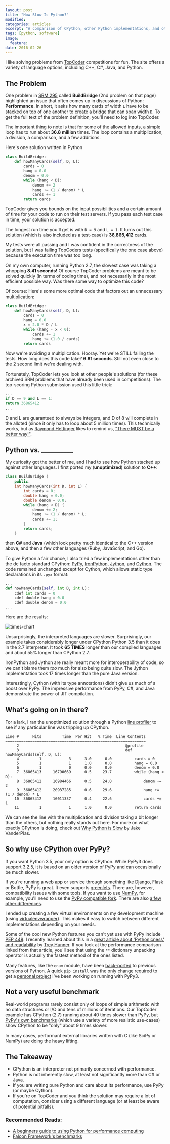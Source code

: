 ```yaml
---
layout: post
title: "How Slow Is Python?"
modified:
categories: articles
excerpt: "A comparison of CPython, other Python implementations, and other languages"
tags: [python, software]
image:
  feature:
date: 2016-02-26
---
```


I like solving problems from [TopCoder](http://topcoder.com) competitions for fun.  The site offers a variety of language options, including C++, C#, Java, and Python.

## The Problem
One problem in [SRM 295][srm-295] called **BuildBridge** (2nd problem on that page) highlighted an issue that often comes up in discussions of Python: **Performance**.  In short, it asks how many cards of width `L` have to be stacked on top of one another to create a bridge that can span width `D`.  To get the full text of the problem definition, you'll need to log into TopCoder.

The important thing to note is that for some of the allowed inputs, a simple loop has to run about **36.8 million** times.  The loop contains a multiplication, a division, a comparison, and a few additions.

Here's one solution written in Python

```python
class BuildBridge:
    def howManyCards(self, D, L):
        cards = 0
        hang = 0.0
        denom = 0.0
        while (hang < D):
            denom += 2
            hang += (1 / denom) * L
            cards += 1
        return cards
```

TopCoder gives you bounds on the input possibilities and a certain amount of time for your code to run on their test servers.  If you pass each test case in time, your solution is accepted. 

The longest run time you'll get is with `D = 9` and `L = 1`.  It turns out this solution (which is also included as a test-case) is **36,865,412** cards.

My tests were all passing and I was confident in the correctness of the solution, but I was failing TopCoders tests (specifically the one case above) because the execution time was too long.

On my own computer, running Python 2.7, the slowest case was taking a whopping **8.41 seconds!**  Of course TopCoder problems are meant to be solved quickly (in terms of coding time), and not necessarily in the most efficient possible way. Was there some way to optimize this code?

Of course: Here's some more optimal code that factors out an unnecessary multiplication:

```python
class BuildBridge:
    def howManyCards(self, D, L):
        cards = 0
        hang = 0.0
        x = 2.0 * D / L
        while (hang - x < 0):
            cards += 1
            hang += (1.0 / cards)
        return cards
```
Now we're avoiding a multiplication.  Hooray.  Yet we're STILL failing the tests.  How long does this code take?  **6.81 seconds**.  Still not even close to the 2 second limit we're dealing with.

Fortunately, TopCoder lets you look at other people's solutions (for these archived SRM problems that have already been used in competitions).  The top-scoring Python submission used this little trick:

```python
...
if D == 9 and L == 1:
return 36865412
...
```
D and L are guaranteed to always be integers, and D of 8 will complete in the alloted (since it only has to loop about 5 million times).  This technically works, but as [Raymond Hettinger][hettinger] likes to remind us, ["There MUST be a better way!"][hettinger-video].

## Python vs. __________
My curiosity got the better of me, and I had to see how Python stacked up against other languages.  I first ported my (**unoptimized**) solution to **C++**:

```cpp
class BuildBridge {
    public:
    int howManyCards(int D, int L) {
        int cards = 0;
        double hang = 0.0;
        double denom = 0.0;
        while (hang < D) {
            denom += 2;
            hang += (1 / denom) * L;
            cards += 1;
        }
        return cards;
    }
```
then **C#** and **Java** (which look pretty much identical to the C++ version above, and then a few other languages (Ruby, JavaScript, and Go).

To give Python a fair chance, I also tried a few implementations other than the de facto standard CPython: [PyPy][pypy], [IronPython][ironpython], [Jython][jython], and [Cython][cython].  The code remained unchanged except for Cython, which allows static type declarations in its `.pyx` format:

```python
...
def howManyCards(self, int D, int L):
    cdef int cards = 0
    cdef double hang = 0.0
    cdef double denom = 0.0
...
```

Here are the results:

![times-chart][timechart]

Unsurprisingly, the interpreted languages are slower.  Surprisingly, our example takes considerably longer under CPython Python 3.5 than it does in the 2.7 interpreter.  It took **65 TIMES** longer than our compiled languages and about 55% longer than CPython 2.7.

IronPython and Jython are really meant more for interoperability of code, so we can't blame them *too* much for also being quite slow.  The Jython implementation took 17 times longer than the pure Java version.

Interestingly, Cython (with its type annotations) didn't give us much of a boost over PyPy.  The impressive performance from PyPy, C#, and Java demonstrate the power of JIT compilation.

## What's going on in there?
For a lark, I ran the unoptimized solution through a Python [line profiler](https://github.com/rkern/line_profiler) to see if any particular line was tripping up CPython.

```
Line #      Hits         Time  Per Hit   % Time  Line Contents
==============================================================
     2                                               @profile
     3                                               def howManyCards(self, D, L):
     4         1            3      3.0      0.0          cards = 0
     5         1            1      1.0      0.0          hang = 0.0
     6         1            0      0.0      0.0          denom = 0.0
     7  36865413     16790669      0.5     23.7          while (hang < D):
     8  36865412     16984466      0.5     24.0              denom += 2
     9  36865412     20937285      0.6     29.6              hang += (1 / denom) * L
    10  36865412     16011337      0.4     22.6              cards += 1
    11         1            1      1.0      0.0          return cards
```

We can see the line with the multiplication and division taking a bit longer than the others, but nothing really stands out here.  For more on what exactly CPython is doing, check out [Why Python is Slow](https://jakevdp.github.io/blog/2014/05/09/why-python-is-slow/) by Jake VanderPlas.

## So why use CPython over PyPy?
If you want Python 3.5, your only option is CPython.  While PyPy3 does support 3.2.5, it is based on an older version of PyPy and can occasionally be much slower.

If you're running a web app or service through something like Django, Flask or Bottle, PyPy is great.  It even supports [greenlets][greenlets].  There are, however, compatibility issues with some tools.  If you want to use [NumPy](http://www.numpy.org/), for example, you'll need to use the [PyPy compatible fork][pypy-numpy].  There are also [a few other differences][pypy-diffs].

I ended up creating a few virtual environments on my development machine (using [virtualenvwrapper](https://virtualenvwrapper.readthedocs.org/en/latest/)).  This makes it easy to switch between different implementations depending on your needs.  

Some of the cool new Python features you can't yet use with PyPy include [PEP 448](https://www.python.org/dev/peps/pep-0448/).  I recently learned about this in a [great article about 'Pythonicness' and readability][trey-article] by [Trey Hunner][trey].  If you look at the performance comparison linked from that article, you'll see that using the `**` dictionary unpacking operator is actually the fastest method of the ones listed.

Many features, like the `enum` module, have been [back-ported][enum34] to previous versions of Python.  A quick `pip install` was the only change required to get a [personal project][codewords-game] I've been working on running with PyPy3.


## Not a very useful benchmark
Real-world programs rarely consist only of loops of simple arithmetic with no data structures or I/O and tens of millions of iterations.  Our TopCoder example has CPython (2.7) running about 40 times slower than PyPy, but [PyPy's own benchmarks][pypy-speed] (which use a variety of more realistic use-cases) show CPython to be "only" about 9 times slower.

In many cases, performant external libraries written with C (like SciPy or NumPy) are doing the heavy lifting.

## The Takeaway
* CPython is an interpreter not primarily concerned with performance.
* Python is not inherently slow, at least not significantly more than C# or Java.
* If you are writing pure Python and care about its performance, use PyPy (or maybe Cython).
* If you're on TopCoder and you think the solution may require a lot of computation, consider using a different language (or at least be aware of potential pitfalls).

### Recommended Reads:
* [A beginners guide to using Python for performance computing][pyperformance]
* [Falcon Framework's benchmarks][falconbenchmarks]

[srm-295]: https://community.topcoder.com/tc?module=Static&d1=match_editorials&d2=srm295
[hettinger]: https://twitter.com/raymondh
[hettinger-video]: https://youtu.be/wf-BqAjZb8M?t=23m7s
[pypy]: http://pypy.org/
[ironpython]: http://ironpython.net/
[cython]: http://cython.org/
[jython]: http://www.jython.org/
[timechart]: /assets/srm295times.png
[pypy-diffs]: http://pypy.readthedocs.org/en/latest/cpython_differences.html
[greenlets]: https://greenlet.readthedocs.org/en/latest/
[enum34]: https://pypi.python.org/pypi/enum34
[pypy-numpy]: https://bitbucket.org/pypy/numpy
[codewords-game]: https://github.com/SamNazar/codewords-game
[trey]: https://twitter.com/treyhunner
[trey-article]: http://treyhunner.com/2016/02/how-to-merge-dictionaries-in-python/
[pypy-speed]: http://speed.pypy.org/
[pyperformance]: http://scipy.github.io/old-wiki/pages/PerformancePython
[falconbenchmarks]: http://falconframework.org/#Metrics